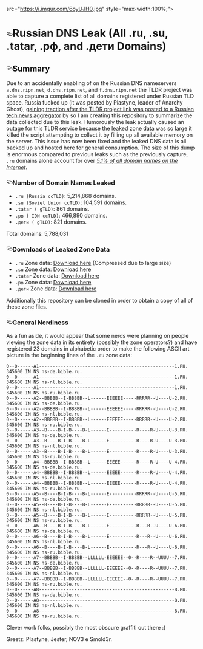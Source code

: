 src="https://i.imgur.com/6oyUJH0.jpg" style="max-width:100%;"></a></p>
<h1><a href="#russian-dns-leak-all-ru-su-tatar-рф-and-дети-domains" aria-hidden="true" class="anchor" id="user-content-russian-dns-leak-all-ru-su-tatar-рф-and-дети-domains"><svg aria-hidden="true" class="octicon octicon-link" height="16" version="1.1" viewBox="0 0 16 16" width="16"><path fill-rule="evenodd" d="M4 9h1v1H4c-1.5 0-3-1.69-3-3.5S2.55 3 4 3h4c1.45 0 3 1.69 3 3.5 0 1.41-.91 2.72-2 3.25V8.59c.58-.45 1-1.27 1-2.09C10 5.22 8.98 4 8 4H4c-.98 0-2 1.22-2 2.5S3 9 4 9zm9-3h-1v1h1c1 0 2 1.22 2 2.5S13.98 12 13 12H9c-.98 0-2-1.22-2-2.5 0-.83.42-1.64 1-2.09V6.25c-1.09.53-2 1.84-2 3.25C6 11.31 7.55 13 9 13h4c1.45 0 3-1.69 3-3.5S14.5 6 13 6z"></path></svg></a>Russian DNS Leak (All .ru, .su, .tatar, .рф, and .дети Domains)</h1>
<h2><a href="#summary" aria-hidden="true" class="anchor" id="user-content-summary"><svg aria-hidden="true" class="octicon octicon-link" height="16" version="1.1" viewBox="0 0 16 16" width="16"><path fill-rule="evenodd" d="M4 9h1v1H4c-1.5 0-3-1.69-3-3.5S2.55 3 4 3h4c1.45 0 3 1.69 3 3.5 0 1.41-.91 2.72-2 3.25V8.59c.58-.45 1-1.27 1-2.09C10 5.22 8.98 4 8 4H4c-.98 0-2 1.22-2 2.5S3 9 4 9zm9-3h-1v1h1c1 0 2 1.22 2 2.5S13.98 12 13 12H9c-.98 0-2-1.22-2-2.5 0-.83.42-1.64 1-2.09V6.25c-1.09.53-2 1.84-2 3.25C6 11.31 7.55 13 9 13h4c1.45 0 3-1.69 3-3.5S14.5 6 13 6z"></path></svg></a>Summary</h2>
<p>Due to an accidentally enabling of on the Russian DNS nameservers <code>a.dns.ripn.net</code>, <code>d.dns.ripn.net</code>, and <code>f.dns.ripn.net</code> the TLDR project</a> was able to capture a complete list of all domains registered under Russian TLD space. Russia fucked up (it was posted by Plastyne, leader of Anarchy Ghost), <a href="https://habrahabr.ru/post/331144/">gaining traction after the TLDR project link was  posted to a Russian tech news aggregator</a> by so I am creating this repository to summarize the data collected due to this leak. Humorously the leak actually caused an outage for this TLDR service because the leaked zone data was so large it killed the script attempting to collect it by filling up all available memory on the server</a>. This issue has now been fixed and the leaked DNS data is all backed up and hosted here for general consumption. The size of this dump is enormous compared to previous leaks such as the previously capture, <code>.ru</code> domains alone account for over <em><a href="https://w3techs.com/technologies/overview/top_level_domain/all">5.1% of all domain names on the Internet</a></em>.</p>
<h3><a href="#number-of-domain-names-leaked" aria-hidden="true" class="anchor" id="user-content-number-of-domain-names-leaked"><svg aria-hidden="true" class="octicon octicon-link" height="16" version="1.1" viewBox="0 0 16 16" width="16"><path fill-rule="evenodd" d="M4 9h1v1H4c-1.5 0-3-1.69-3-3.5S2.55 3 4 3h4c1.45 0 3 1.69 3 3.5 0 1.41-.91 2.72-2 3.25V8.59c.58-.45 1-1.27 1-2.09C10 5.22 8.98 4 8 4H4c-.98 0-2 1.22-2 2.5S3 9 4 9zm9-3h-1v1h1c1 0 2 1.22 2 2.5S13.98 12 13 12H9c-.98 0-2-1.22-2-2.5 0-.83.42-1.64 1-2.09V6.25c-1.09.53-2 1.84-2 3.25C6 11.31 7.55 13 9 13h4c1.45 0 3-1.69 3-3.5S14.5 6 13 6z"></path></svg></a>Number of Domain Names Leaked</h3>
<ul>
<li><code>.ru (Russia ccTLD)</code>: 5,214,868 domains.</li>
<li><code>.su (Soviet Union ccTLD)</code>: 104,591 domains.</li>
<li><code>.tatar ( gTLD)</code>: 861 domains.</li>
<li><code>.рф ( IDN ccTLD)</code>: 466,890 domains.</li>
<li><code>.дети ( gTLD)</code>: 821 domains.</li>
</ul>
<p>Total domains: 5,788,031</p>
<h3><a href="#downloads-of-leaked-zone-data" aria-hidden="true" class="anchor" id="user-content-downloads-of-leaked-zone-data"><svg aria-hidden="true" class="octicon octicon-link" height="16" version="1.1" viewBox="0 0 16 16" width="16"><path fill-rule="evenodd" d="M4 9h1v1H4c-1.5 0-3-1.69-3-3.5S2.55 3 4 3h4c1.45 0 3 1.69 3 3.5 0 1.41-.91 2.72-2 3.25V8.59c.58-.45 1-1.27 1-2.09C10 5.22 8.98 4 8 4H4c-.98 0-2 1.22-2 2.5S3 9 4 9zm9-3h-1v1h1c1 0 2 1.22 2 2.5S13.98 12 13 12H9c-.98 0-2-1.22-2-2.5 0-.83.42-1.64 1-2.09V6.25c-1.09.53-2 1.84-2 3.25C6 11.31 7.55 13 9 13h4c1.45 0 3-1.69 3-3.5S14.5 6 13 6z"></path></svg></a>Downloads of Leaked Zone Data</h3>
<ul>
<li><code>.ru</code> Zone data: <a href="https://github.com/mandatoryprogrammer/TLDR/blob/e04bef94efbf546760888b7608fee10e6639aede/archives/ru/a.dns.ripn.net.zone.gz?raw=true">Download here</a> (Compressed due to large size)</li>
<li><code>.su</code> Zone data: <a href="https://raw.githubusercontent.com/mandatoryprogrammer/TLDR/e04bef94efbf546760888b7608fee10e6639aede/archives/su/a.dns.ripn.net.zone">Download here</a></li>
<li><code>.tatar</code> Zone data: <a href="https://raw.githubusercontent.com/mandatoryprogrammer/TLDR/e04bef94efbf546760888b7608fee10e6639aede/archives/tatar/a.dns.ripn.net.zone">Download here</a></li>
<li><code>.рф</code> Zone data: <a href="https://github.com/mandatoryprogrammer/TLDR/blob/e04bef94efbf546760888b7608fee10e6639aede/archives/xn--p1ai/a.dns.ripn.net.zone.gz?raw=true">Download here</a></li>
<li><code>.дети</code> Zone data: <a href="https://raw.githubusercontent.com/mandatoryprogrammer/TLDR/e04bef94efbf546760888b7608fee10e6639aede/archives/xn--d1acj3b/a.dns.ripn.net.zone">Download here</a></li>
</ul>
<p>Additionally this repository can be cloned in order to obtain a copy of all of these zone files.</p>
<h3><a href="#general-nerdiness" aria-hidden="true" class="anchor" id="user-content-general-nerdiness"><svg aria-hidden="true" class="octicon octicon-link" height="16" version="1.1" viewBox="0 0 16 16" width="16"><path fill-rule="evenodd" d="M4 9h1v1H4c-1.5 0-3-1.69-3-3.5S2.55 3 4 3h4c1.45 0 3 1.69 3 3.5 0 1.41-.91 2.72-2 3.25V8.59c.58-.45 1-1.27 1-2.09C10 5.22 8.98 4 8 4H4c-.98 0-2 1.22-2 2.5S3 9 4 9zm9-3h-1v1h1c1 0 2 1.22 2 2.5S13.98 12 13 12H9c-.98 0-2-1.22-2-2.5 0-.83.42-1.64 1-2.09V6.25c-1.09.53-2 1.84-2 3.25C6 11.31 7.55 13 9 13h4c1.45 0 3-1.69 3-3.5S14.5 6 13 6z"></path></svg></a>General Nerdiness</h3>
<p>As a fun aside, it would appear that some nerds were planning on people viewing the zone data in its entirety (possibly the zone operators?) and have registered 23 domains in alphabetic order to make the following ASCII art picture in the beginning lines of the <code>.ru</code> zone data:</p>
<pre lang="bind"><code>0--0------A1--------------------------------------------------1.RU. 345600 IN NS ns-de.bible.ru.
0--0------A1--------------------------------------------------1.RU. 345600 IN NS ns-nl.bible.ru.
0--0------A1--------------------------------------------------1.RU. 345600 IN NS ns-ru.bible.ru.
0--0------A2--BBBBB--I-BBBBB--L------EEEEEE-----RRRRR--U----U-2.RU. 345600 IN NS ns-de.bible.ru.
0--0------A2--BBBBB--I-BBBBB--L------EEEEEE-----RRRRR--U----U-2.RU. 345600 IN NS ns-nl.bible.ru.
0--0------A2--BBBBB--I-BBBBB--L------EEEEEE-----RRRRR--U----U-2.RU. 345600 IN NS ns-ru.bible.ru.
0--0------A3--B----B-I-B----B-L------E----------R----R-U----U-3.RU. 345600 IN NS ns-de.bible.ru.
0--0------A3--B----B-I-B----B-L------E----------R----R-U----U-3.RU. 345600 IN NS ns-nl.bible.ru.
0--0------A3--B----B-I-B----B-L------E----------R----R-U----U-3.RU. 345600 IN NS ns-ru.bible.ru.
0--0------A4--BBBBB--I-BBBBB--L------EEEEE------R----R-U----U-4.RU. 345600 IN NS ns-de.bible.ru.
0--0------A4--BBBBB--I-BBBBB--L------EEEEE------R----R-U----U-4.RU. 345600 IN NS ns-nl.bible.ru.
0--0------A4--BBBBB--I-BBBBB--L------EEEEE------R----R-U----U-4.RU. 345600 IN NS ns-ru.bible.ru.
0--0------A5--B----B-I-B----B-L------E----------RRRRR--U----U-5.RU. 345600 IN NS ns-de.bible.ru.
0--0------A5--B----B-I-B----B-L------E----------RRRRR--U----U-5.RU. 345600 IN NS ns-nl.bible.ru.
0--0------A5--B----B-I-B----B-L------E----------RRRRR--U----U-5.RU. 345600 IN NS ns-ru.bible.ru.
0--0------A6--B----B-I-B----B-L------E----------R---R--U----U-6.RU. 345600 IN NS ns-de.bible.ru.
0--0------A6--B----B-I-B----B-L------E----------R---R--U----U-6.RU. 345600 IN NS ns-nl.bible.ru.
0--0------A6--B----B-I-B----B-L------E----------R---R--U----U-6.RU. 345600 IN NS ns-ru.bible.ru.
0--0------A7--BBBBB--I-BBBBB--LLLLLL-EEEEEE--0--R----R--UUUU--7.RU. 345600 IN NS ns-de.bible.ru.
0--0------A7--BBBBB--I-BBBBB--LLLLLL-EEEEEE--0--R----R--UUUU--7.RU. 345600 IN NS ns-nl.bible.ru.
0--0------A7--BBBBB--I-BBBBB--LLLLLL-EEEEEE--0--R----R--UUUU--7.RU. 345600 IN NS ns-ru.bible.ru.
0--0------A8--------------------------------------------------8.RU. 345600 IN NS ns-de.bible.ru.
0--0------A8--------------------------------------------------8.RU. 345600 IN NS ns-nl.bible.ru.
0--0------A8--------------------------------------------------8.RU. 345600 IN NS ns-ru.bible.ru.
</code></pre>
<p>Clever work folks, possibly the most obscure graffiti out there :)</p>
<p>Greetz: Plastyne, Jester, NOV3 e Smold3r.</p>
